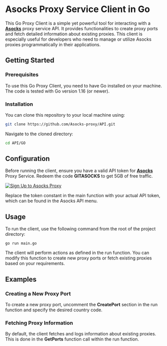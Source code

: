 # Asocks Proxy Service Client in Go

This Go Proxy Client is a simple yet powerful tool for interacting with a [**Asocks**](https://asocks.com/c/2SII) proxy service API. It provides functionalities to create proxy ports and fetch detailed information about existing proxies. This client is especially useful for developers who need to manage or utilize Asocks proxies programmatically in their applications.

## Getting Started

### Prerequisites

To use this Go Proxy Client, you need to have Go installed on your machine. The code is tested with Go version 1.16 (or newer).

### Installation

You can clone this repository to your local machine using:

```bash
git clone https://github.com/Asocks-proxy/API.git
```

Navigate to the cloned directory:

```bash
cd API/GO
```

## Configuration

Before running the client, ensure you have a valid API token for [**Asocks**](https://asocks.com/c/2SII) Proxy Service. Redeem the code **GITASOCKS** to get 5GB of free traffic. 

[![Sign Up to Asocks Proxy](https://imageup.ru/img80/4680191/asocks_gh.jpg)](https://asocks.com/c/2SII)

Replace the token constant in the main function with your actual API token, which can be found in the Asocks API menu.

## Usage

To run the client, use the following command from the root of the project directory:

```
go run main.go
```

The client will perform actions as defined in the run function. You can modify this function to create new proxy ports or fetch existing proxies based on your requirements.

## Examples
### Creating a New Proxy Port
To create a new proxy port, uncomment the **CreatePort** section in the run function and specify the desired country code.

### Fetching Proxy Information
By default, the client fetches and logs information about existing proxies. This is done in the **GetPorts** function call within the run function.
